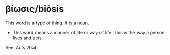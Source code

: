 # βίωσις/biōsis 
This word is a type of thing. It is a noun. 

* This word means a manner of life or way of life. This is the way a person lives and acts. 

See: Acts 26:4
